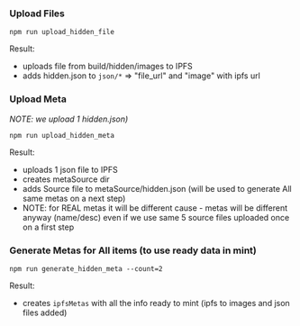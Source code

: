 ### Upload Files

`npm run upload_hidden_file`

Result:
- uploads file from build/hidden/images to IPFS
- adds hidden.json to `json/*` => "file_url" and "image" with ipfs url


### Upload Meta

_NOTE: we upload 1 hidden.json)_

`npm run upload_hidden_meta`

Result:
- uploads 1 json file to IPFS
- creates metaSource dir
- adds Source file to metaSource/hidden.json (will be used to generate All same metas on a next step)
- NOTE: for REAL metas it will be different cause - metas will be different anyway (name/desc) even if we use same 5 source files uploaded once on a first step  

### Generate Metas for All items (to use ready data in mint)

`npm run generate_hidden_meta --count=2`

Result:
- creates `ipfsMetas` with all the info ready to mint (ipfs to images and json files added)

[//]: # (### Deploy Contract <-- Env dependent things start here)

[//]: # (`npm run deploy_contract`)

[//]: # ()
[//]: # (### Get Contract)

[//]: # (`npm run get_contract`)

[//]: # ()
[//]: # (### Mint)

[//]: # (`npm run mint --start=1 --end=2`)

[//]: # ()
[//]: # (### CheckTransactions)

[//]: # (`npm run check_txns --dir=minted`)
